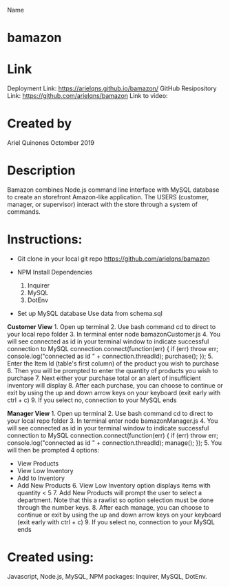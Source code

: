 Name
# bamazon

# Link
Deployment Link: https://arielqns.github.io/bamazon/
GitHub Resipository Link: https://github.com/arielqns/bamazon
Link to video: 

# Created by
Ariel Quinones Octomber 2019

# Description
Bamazon combines Node.js command line interface with MySQL database to create an storefront Amazon-like application. The USERS (customer, manager, or supervisor) interact with the store through a system of commands.


# Instructions:
- Git clone in your local git repo
https://github.com/arielqns/bamazon

- NPM Install Dependencies
    1. Inquirer
    2. MySQL 
    3. DotEnv

- Set up MySQL database
    Use data from schema.sql

<strong>Customer View</strong>
    1. Open up terminal
    2. Use bash command cd to direct to your local repo folder
    3. In terminal enter node bamazonCustomer.js
    4. You will see connected as id in your terminal window to indicate successful connection to MySQL
	connection.connect(function(err) {
	  if (err) throw err;
	  console.log("connected as id " + connection.threadId); 
	  purchase();
	});
    5. Enter the Item Id (table's first column) of the product you wish to purchase
    6. Then you will be prompted to enter the quantity of products you wish to purchase
    7. Next either your purchase total or an alert of insufficient inventory will display
    8. After each purchase, you can choose to continue or exit by using the up and down arrow keys on your keyboard (exit early with ctrl + c)
    9. If you select no, connection to your MySQL ends

<strong>Manager View</strong>
    1. Open up terminal
    2. Use bash command cd to direct to your local repo folder
    3. In terminal enter node bamazonManager.js
    4. You will see connected as id in your terminal window to indicate successful connection to MySQL
    connection.connect(function(err) {
  if (err) throw err;
  console.log("connected as id " + connection.threadId); 
  manage();
});
    5. You will then be prompted 4 options:
- View Products
- View Low Inventory
- Add to Inventory
- Add New Products
    6. View Low Inventory option displays items with quantity < 5
    7. Add New Products will prompt the user to select a department. Note that this a rawlist so option selection must be done through the number keys.
    8. After each manage, you can choose to continue or exit by using the up and down arrow keys on your keyboard (exit early with ctrl + c)
    9. If you select no, connection to your MySQL ends



# Created using: 
Javascript, Node.js, MySQL, NPM packages: Inquirer, MySQL, DotEnv. 

